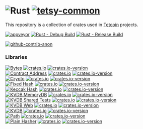 # ![Rust](https://img.shields.io/badge/Rust-000000?style=for-the-badge&logo=rust&logoColor=white) [![tetsy-common](https://img.shields.io/badge/tetsy%20common-gold.svg?style=for-the-badge)](#)
This repository is a collection of crates used in [Tetcoin](https://tetcoin.org/) projects.

[![appveyor](https://img.shields.io/appveyor/build/xdv/tetsy-common)](https://ci.appveyor.com/project/xdv/tetsy-common) [![Rust - Debug Build](https://github.com/tetcoin/tetsy-common/actions/workflows/rust-debug.yml/badge.svg)](https://github.com/tetcoin/tetsy-common/actions/workflows/rust-debug.yml) [![Rust - Release Build](https://github.com/tetcoin/tetsy-common/actions/workflows/rust-release.yml/badge.svg)](https://github.com/tetcoin/tetsy-common/actions/workflows/rust-release.yml)

[![github-contrib-anon](https://img.shields.io/github/contributors-anon/tetcoin/tetsy-common)](https://github.com/tetcoin/tetsy-common/graphs/contributors)

### Libraries
[![Bytes](https://img.shields.io/badge/Bytes-gold.svg?style=for-the-badge)](tetsy-bytes) [![crates.io](https://img.shields.io/crates/v/tetsy-bytes.svg?style=for-the-badge)](https://crates.io/crates/tetsy-bytes) [![crates.io-version](https://img.shields.io/crates/dv/tetsy-bytes.svg?style=for-the-badge)](https://crates.io/crates/tetsy-bytes)  
[![Contract Address](https://img.shields.io/badge/Contract%20Address-gold.svg?style=for-the-badge)](tetsy-contract-address) [![crates.io](https://img.shields.io/crates/v/tetsy-contract-address.svg?style=for-the-badge)](https://crates.io/crates/tetsy-contract-address) [![crates.io-version](https://img.shields.io/crates/dv/tetsy-contract-address.svg?style=for-the-badge)](https://crates.io/crates/tetsy-contract-address)  
[![Crypto](https://img.shields.io/badge/Crypto-gold.svg?style=for-the-badge)](tetsy-crypto) [![crates.io](https://img.shields.io/crates/v/tetsy-crypto.svg?style=for-the-badge)](https://crates.io/crates/tetsy-crypto) [![crates.io-version](https://img.shields.io/crates/dv/tetsy-crypto.svg?style=for-the-badge)](https://crates.io/crates/tetsy-crypto)  
[![Fixed Hash](https://img.shields.io/badge/Fixed%20Hash-gold.svg?style=for-the-badge)](tetsy-fixed-hash) [![crates.io](https://img.shields.io/crates/v/tetsy-fixed-hash.svg?style=for-the-badge)](https://crates.io/crates/tetsy-fixed-hash) [![crates.io-version](https://img.shields.io/crates/dv/tetsy-fixed-hash.svg?style=for-the-badge)](https://crates.io/crates/tetsy-fixed-hash)  
[![Keccak Hash](https://img.shields.io/badge/Keccak%20Hash-gold.svg?style=for-the-badge)](tetsy-keccak-hash) [![crates.io](https://img.shields.io/crates/v/tetsy-keccak-hash.svg?style=for-the-badge)](https://crates.io/crates/tetsy-keccak-hash) [![crates.io-version](https://img.shields.io/crates/dv/tetsy-crypto.svg?style=for-the-badge)](https://crates.io/crates/tetsy-keccak-hash)  
[![KVDB MemoryDB](https://img.shields.io/badge/KVDB%20MemoryDB-gold.svg?style=for-the-badge)](tetsy-kvdb-memorydb) [![crates.io](https://img.shields.io/crates/v/tetsy-kvdb-memorydb.svg?style=for-the-badge)](https://crates.io/crates/tetsy-kvdb-memorydb) [![crates.io-version](https://img.shields.io/crates/dv/tetsy-kvdb-memorydb.svg?style=for-the-badge)](https://crates.io/crates/tetsy-kvdb-memorydb)  
[![KVDB Shared Tests](https://img.shields.io/badge/KVDB%20Shared%20Tests-gold.svg?style=for-the-badge)](tetsy-kvdb-shared-tests) [![crates.io](https://img.shields.io/crates/v/tetsy-kvdb-shared-tests.svg?style=for-the-badge)](https://crates.io/crates/tetsy-kvdb-shared-tests) [![crates.io-version](https://img.shields.io/crates/dv/tetsy-kvdb-shared-tests.svg?style=for-the-badge)](https://crates.io/crates/tetsy-kvdb-shared-tests)  
[![KVDB Web](https://img.shields.io/badge/KVDB%20Web-gold.svg?style=for-the-badge)](tetsy-kvdb-web) [![crates.io](https://img.shields.io/crates/v/tetsy-kvdb-web.svg?style=for-the-badge)](https://crates.io/crates/tetsy-kvdb-web) [![crates.io-version](https://img.shields.io/crates/dv/tetsy-kvdb-web.svg?style=for-the-badge)](https://crates.io/crates/tetsy-kvdb-web)  
[![KVDB](https://img.shields.io/badge/KVDB-gold.svg?style=for-the-badge)](tetsy-kvdb) [![crates.io](https://img.shields.io/crates/v/tetsy-kvdb.svg?style=for-the-badge)](https://crates.io/crates/tetsy-kvdb) [![crates.io-version](https://img.shields.io/crates/dv/tetsy-kvdb.svg?style=for-the-badge)](https://crates.io/crates/tetsy-kvdb)  
[![Path](https://img.shields.io/badge/Path-gold.svg?style=for-the-badge)](tetsy-path) [![crates.io](https://img.shields.io/crates/v/tetsy-path.svg?style=for-the-badge)](https://crates.io/crates/tetsy-path) [![crates.io-version](https://img.shields.io/crates/dv/tetsy-path.svg?style=for-the-badge)](https://crates.io/crates/tetsy-path)  
[![Plain Hasher](https://img.shields.io/badge/Plain%20Hasher-gold.svg?style=for-the-badge)](tetsy-plain-hasher) [![crates.io](https://img.shields.io/crates/v/tetsy-plain-hasher.svg?style=for-the-badge)](https://crates.io/crates/tetsy-plain-hasher) [![crates.io-version](https://img.shields.io/crates/dv/tetsy-plain-hasher.svg?style=for-the-badge)](https://crates.io/crates/tetsy-path)  
